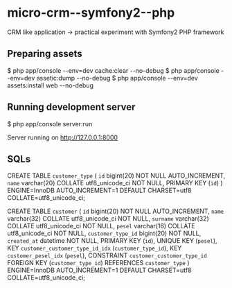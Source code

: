 micro-crm--symfony2--php
========================

CRM like application -> practical experiment with Symfony2 PHP framework


Preparing assets
----------------

$ php app/console --env=dev cache:clear --no-debug
$ php app/console --env=dev assetic:dump --no-debug
$ php app/console --env=dev assets:install web --no-debug


Running development server
----------------

$ php app/console server:run

Server running on http://127.0.0.1:8000


SQLs
-----

CREATE TABLE `customer_type` (
  `id` bigint(20) NOT NULL AUTO_INCREMENT,
  `name` varchar(20) COLLATE utf8_unicode_ci NOT NULL,
  PRIMARY KEY (`id`)
) ENGINE=InnoDB AUTO_INCREMENT=1 DEFAULT CHARSET=utf8 COLLATE=utf8_unicode_ci;

CREATE TABLE `customer` (
  `id` bigint(20) NOT NULL AUTO_INCREMENT,
  `name` varchar(32) COLLATE utf8_unicode_ci NOT NULL,
  `surname` varchar(32) COLLATE utf8_unicode_ci NOT NULL,
  `pesel` varchar(16) COLLATE utf8_unicode_ci NOT NULL,
  `customer_type_id` bigint(20) NOT NULL,
  `created_at` datetime NOT NULL,
  PRIMARY KEY (`id`),
  UNIQUE KEY (`pesel`),
  KEY `customer_customer_type_id_idx` (`customer_type_id`),
  KEY `customer_pesel_idx` (`pesel`),
  CONSTRAINT `customer_customer_type_id` FOREIGN KEY (`customer_type_id`) REFERENCES `customer_type`
) ENGINE=InnoDB AUTO_INCREMENT=1 DEFAULT CHARSET=utf8 COLLATE=utf8_unicode_ci;














